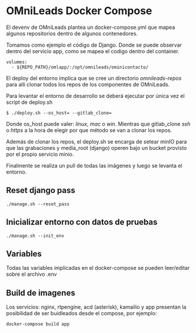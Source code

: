 # OMniLeads Docker Compose

El devenv de OMniLeads plantea un docker-compose.yml que mapea algunos repositorios dentro de algunos contenedores.

Tomamos como ejemplo el código de Django. Donde se puede observar dentro del servicio app, como se mapea el codigo dentro del container.

```
volumes:
  - ${REPO_PATH}/omlapp/:/opt/omnileads/ominicontacto/
```

El deploy del entorno implica que se cree un directorio *omnileads-repos* para allí clonar todos los repos
de los componentes de OMniLeads.

Para levantar el entorno de desarrollo se deberá ejecutar por única vez el script de deploy.sh

```
$ ./deploy.sh --os_host= --gitlab_clone=
```
Donde os_host puede valer: *linux*, *mac* o *win*. Mientras que gitlab_clone *ssh* o *https* a la hora de
elegir por que método se van a clonar los repos.

Además de clonar los repos, el deploy.sh se encarga de setear minIO para que las grabaciones y media_root (django)
operen bajo un bucket provisto por el propio servicio minio.

Finalmente se realiza un pull de todas las imágenes y luego se levanta el entorno.

## Reset django pass

```
./manage.sh --reset_pass
```

## Inicializar entorno con datos de pruebas

```
./manage.sh --init_env
```

## Variables

Todas las variables implicadas en el docker-compose se pueden leer/editar sobre el archivo .env

## Build de imagenes

Los servicios: nginx, rtpengine, acd (asterisk), kamailio y app presentan la posibilidad de ser buidleados
desde el compose, por ejemplo:


```
docker-compose build app
```

